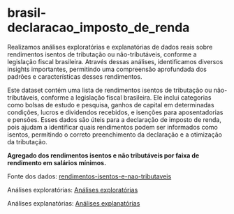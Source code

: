 # brasil-declaracao_imposto_de_renda
Realizamos análises exploratórias e explanatórias de dados reais sobre rendimentos isentos de tributação ou não-tributáveis, conforme a legislação fiscal brasileira. Através dessas análises, identificamos diversos insights importantes, permitindo uma compreensão aprofundada dos padrões e características desses rendimentos.

Este dataset contém uma lista de rendimentos isentos de tributação ou não-tributáveis, conforme a legislação fiscal brasileira. Ele inclui categorias como bolsas de estudo e pesquisa, ganhos de capital em determinadas condições, lucros e dividendos recebidos, e isenções para aposentadorias e pensões. Esses dados são úteis para a declaração de imposto de renda, pois ajudam a identificar quais rendimentos podem ser informados como isentos, permitindo o correto preenchimento da declaração e a otimização da tributação.

**Agregado dos rendimentos isentos e não tributáveis por faixa de rendimento em salários mínimos.**

Fonte dos dados: [rendimentos-isentos-e-nao-tributaveis](https://dados.gov.br/dados/conjuntos-dados/grandes-nmeros-do-imposto-de-renda-da-pessoa-fsica)

Análises exploratórias: [Análises exploratórias](https://github.com/hugoferraz5/brasil-rendimentos-isentos-e-nao-tributaveis/blob/main/analise_exploratoria_dos_dados.ipynb)

Análises explanatórias: [Análises explanatórias](https://github.com/hugoferraz5/brasil-rendimentos-isentos-e-nao-tributaveis/blob/main/analise_explanatoria_dos_dados.ipynb)
